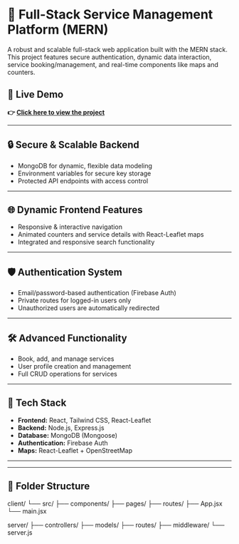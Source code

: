 # 🚀 Full-Stack Service Management Platform (MERN)

A robust and scalable full-stack web application built with the MERN stack. This project features secure authentication, dynamic data interaction, service booking/management, and real-time components like maps and counters.

## 🔗 Live Demo  
**👉 [Click here to view the project](https://655bb2950553e718f37aaa29--earnest-macaron-5b91b8.netlify.app/)**

---

## 🔒 Secure & Scalable Backend

- MongoDB for dynamic, flexible data modeling
- Environment variables for secure key storage
- Protected API endpoints with access control

---

## 🌐 Dynamic Frontend Features

- Responsive & interactive navigation
- Animated counters and service details with React-Leaflet maps
- Integrated and responsive search functionality

---

## 🛡️ Authentication System

- Email/password-based authentication (Firebase Auth)
- Private routes for logged-in users only
- Unauthorized users are automatically redirected

---

## 🛠️ Advanced Functionality

- Book, add, and manage services
- User profile creation and management
- Full CRUD operations for services

---

## 🧰 Tech Stack

- **Frontend:** React, Tailwind CSS, React-Leaflet
- **Backend:** Node.js, Express.js
- **Database:** MongoDB (Mongoose)
- **Authentication:** Firebase Auth
- **Maps:** React-Leaflet + OpenStreetMap

---




---

## 📂 Folder Structure

client/
└── src/
├── components/
├── pages/
├── routes/
├── App.jsx
└── main.jsx

server/
├── controllers/
├── models/
├── routes/
├── middleware/
└── server.js
